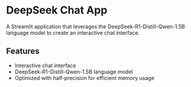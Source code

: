 # DeepSeek Chat App

A Streamlit application that leverages the DeepSeek-R1-Distill-Qwen-1.5B language model to create an interactive chat interface.

## Features

- Interactive chat interface
- DeepSeek-R1-Distill-Qwen-1.5B language model
- Optimized with half-precision for efficient memory usage
